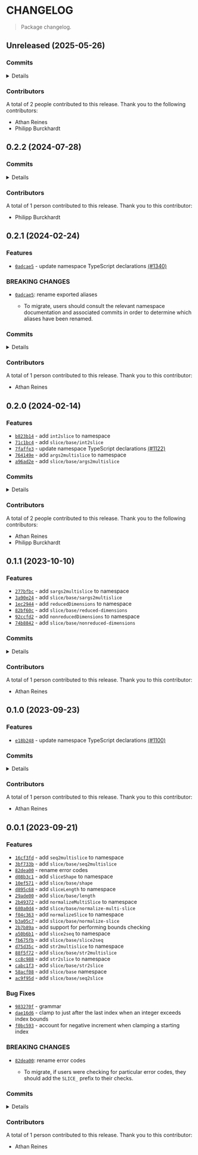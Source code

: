 # CHANGELOG

> Package changelog.

<section class="release" id="unreleased">

## Unreleased (2025-05-26)

<section class="commits">

### Commits

<details>

-   [`88e4c0a`](https://github.com/stdlib-js/stdlib/commit/88e4c0a78b9a33f5b74417de9a0eabca256803de) - **docs:** update related packages sections [(#5074)](https://github.com/stdlib-js/stdlib/pull/5074) _(by stdlib-bot)_
-   [`769b921`](https://github.com/stdlib-js/stdlib/commit/769b921be1ac5285f0becdaaae27cace376ee124) - **docs:** update related packages sections [(#4638)](https://github.com/stdlib-js/stdlib/pull/4638) _(by stdlib-bot, Athan Reines)_
-   [`bc279b5`](https://github.com/stdlib-js/stdlib/commit/bc279b5f310d68ca939e8c03de09ff23fbc4ae68) - **docs:** update related packages sections [(#4485)](https://github.com/stdlib-js/stdlib/pull/4485) _(by stdlib-bot, Philipp Burckhardt)_
-   [`0d8ee2d`](https://github.com/stdlib-js/stdlib/commit/0d8ee2dd2425d7414487f65940dfc4c25c79ad1d) - **docs:** update related packages sections [(#4334)](https://github.com/stdlib-js/stdlib/pull/4334) _(by stdlib-bot)_
-   [`c322b66`](https://github.com/stdlib-js/stdlib/commit/c322b6647751b73a9d0fe12bf5665e8e2243d4ca) - **docs:** update related packages sections [(#4070)](https://github.com/stdlib-js/stdlib/pull/4070) _(by stdlib-bot, Philipp Burckhardt)_
-   [`b8c41df`](https://github.com/stdlib-js/stdlib/commit/b8c41df78cd2cdc9cd3c3c6b223759d32f4f6e14) - **docs:** update related packages sections [(#3915)](https://github.com/stdlib-js/stdlib/pull/3915) _(by stdlib-bot)_
-   [`2825b42`](https://github.com/stdlib-js/stdlib/commit/2825b42e8cd7483d15dfed1c6b389bfcb86d7ca0) - **docs:** update related packages sections [(#3898)](https://github.com/stdlib-js/stdlib/pull/3898) _(by stdlib-bot)_
-   [`5cb36ef`](https://github.com/stdlib-js/stdlib/commit/5cb36ef4c6f8158585ac88867a8dec21ed3fa372) - **docs:** update related packages sections [(#3890)](https://github.com/stdlib-js/stdlib/pull/3890) _(by stdlib-bot)_
-   [`ac06419`](https://github.com/stdlib-js/stdlib/commit/ac06419c2a8358dfd80818823f571077eb58958e) - **docs:** update related packages sections [(#3387)](https://github.com/stdlib-js/stdlib/pull/3387) _(by stdlib-bot)_
-   [`1c56b73`](https://github.com/stdlib-js/stdlib/commit/1c56b737ec018cc818cebf19e5c7947fa684e126) - **docs:** update related packages sections [(#3380)](https://github.com/stdlib-js/stdlib/pull/3380) _(by stdlib-bot)_
-   [`7b02c16`](https://github.com/stdlib-js/stdlib/commit/7b02c160d8c9ecf6742ea0178c733f938e0c94c4) - **chore:** minor clean-up _(by Philipp Burckhardt)_
-   [`f387603`](https://github.com/stdlib-js/stdlib/commit/f387603e739f88a38af3263ce6ff675ad903ee8c) - **docs:** consistently use declarative instead of imperative sentences outside of intros _(by Philipp Burckhardt)_

</details>

</section>

<!-- /.commits -->

<section class="contributors">

### Contributors

A total of 2 people contributed to this release. Thank you to the following contributors:

-   Athan Reines
-   Philipp Burckhardt

</section>

<!-- /.contributors -->

</section>

<!-- /.release -->

<section class="release" id="v0.2.2">

## 0.2.2 (2024-07-28)

<section class="commits">

### Commits

<details>

-   [`f626b3d`](https://github.com/stdlib-js/stdlib/commit/f626b3d45c5fc4b55ff08dc53da094173a719732) - **docs:** update related packages sections [(#2255)](https://github.com/stdlib-js/stdlib/pull/2255) _(by stdlib-bot)_
-   [`ec98887`](https://github.com/stdlib-js/stdlib/commit/ec9888724c28aa7218d88ff62b91b71c0089c559) - **docs:** update related packages sections [(#2241)](https://github.com/stdlib-js/stdlib/pull/2241) _(by stdlib-bot)_
-   [`aaa391a`](https://github.com/stdlib-js/stdlib/commit/aaa391a46214c21dca294506d06ac0b3d59512ce) - **chore:** fix typos _(by Philipp Burckhardt)_

</details>

</section>

<!-- /.commits -->

<section class="contributors">

### Contributors

A total of 1 person contributed to this release. Thank you to this contributor:

-   Philipp Burckhardt

</section>

<!-- /.contributors -->

</section>

<!-- /.release -->

<section class="release" id="v0.2.1">

## 0.2.1 (2024-02-24)

<section class="features">

### Features

-   [`0adcae5`](https://github.com/stdlib-js/stdlib/commit/0adcae51386086e2ef5fb5d78402389cff776deb) - update namespace TypeScript declarations [(#1340)](https://github.com/stdlib-js/stdlib/pull/1340)

</section>

<!-- /.features -->

<section class="breaking-changes">

### BREAKING CHANGES

-   [`0adcae5`](https://github.com/stdlib-js/stdlib/commit/0adcae51386086e2ef5fb5d78402389cff776deb): rename exported aliases

    -   To migrate, users should consult the relevant namespace documentation and associated commits in order to determine which aliases have been renamed.

</section>

<!-- /.breaking-changes -->

<section class="commits">

### Commits

<details>

-   [`39b8176`](https://github.com/stdlib-js/stdlib/commit/39b81766b9d8a5e89ba4a26e5ea07f6413b46973) - **docs:** update namespace table of contents [(#1341)](https://github.com/stdlib-js/stdlib/pull/1341) _(by stdlib-bot, Athan Reines)_
-   [`0adcae5`](https://github.com/stdlib-js/stdlib/commit/0adcae51386086e2ef5fb5d78402389cff776deb) - **feat:** update namespace TypeScript declarations [(#1340)](https://github.com/stdlib-js/stdlib/pull/1340) _(by stdlib-bot, Athan Reines)_

</details>

</section>

<!-- /.commits -->

<section class="contributors">

### Contributors

A total of 1 person contributed to this release. Thank you to this contributor:

-   Athan Reines

</section>

<!-- /.contributors -->

</section>

<!-- /.release -->

<section class="release" id="v0.2.0">

## 0.2.0 (2024-02-14)

<section class="features">

### Features

-   [`b823b14`](https://github.com/stdlib-js/stdlib/commit/b823b1414591edbea4cdcd19311627383f3574cd) - add `int2slice` to namespace
-   [`71c1bc4`](https://github.com/stdlib-js/stdlib/commit/71c1bc4470464745db08559cfd4b5a2bbea0997d) - add `slice/base/int2slice`
-   [`7faffe3`](https://github.com/stdlib-js/stdlib/commit/7faffe325bbf186b14c3dfef621e9d4cc56b47ff) - update namespace TypeScript declarations [(#1122)](https://github.com/stdlib-js/stdlib/pull/1122)
-   [`764149e`](https://github.com/stdlib-js/stdlib/commit/764149e6e1bd117726dfb70d311535373f05835c) - add `args2multislice` to namespace
-   [`a96ad2e`](https://github.com/stdlib-js/stdlib/commit/a96ad2ed14514cc054c4a2a1fcb582bcaf798aa6) - add `slice/base/args2multislice`

</section>

<!-- /.features -->

<section class="commits">

### Commits

<details>

-   [`949ec7d`](https://github.com/stdlib-js/stdlib/commit/949ec7da594bf5c0d573c7a1caa799ae3438854f) - **refactor:** update to use `slice/base/int2slice` _(by Athan Reines)_
-   [`b823b14`](https://github.com/stdlib-js/stdlib/commit/b823b1414591edbea4cdcd19311627383f3574cd) - **feat:** add `int2slice` to namespace _(by Athan Reines)_
-   [`71c1bc4`](https://github.com/stdlib-js/stdlib/commit/71c1bc4470464745db08559cfd4b5a2bbea0997d) - **feat:** add `slice/base/int2slice` _(by Athan Reines)_
-   [`dea49e0`](https://github.com/stdlib-js/stdlib/commit/dea49e03ab5571233e3da26835a6a6d3256d5737) - **docs:** use single quotes in require calls instead of backticks _(by Philipp Burckhardt)_
-   [`9502ed2`](https://github.com/stdlib-js/stdlib/commit/9502ed27e2853e312c556a48bdd7775095e66709) - **build:** replace tslint directive with eslint equivalent _(by Philipp Burckhardt)_
-   [`d73bbf4`](https://github.com/stdlib-js/stdlib/commit/d73bbf43d222f935085f8ecf7526e5f57835f74e) - **build:** replace lint directives _(by Philipp Burckhardt)_
-   [`7faffe3`](https://github.com/stdlib-js/stdlib/commit/7faffe325bbf186b14c3dfef621e9d4cc56b47ff) - **feat:** update namespace TypeScript declarations [(#1122)](https://github.com/stdlib-js/stdlib/pull/1122) _(by stdlib-bot, Athan Reines)_
-   [`a17f2aa`](https://github.com/stdlib-js/stdlib/commit/a17f2aaed3f2449944d5c5d348e9550087ff7a87) - **docs:** update namespace table of contents [(#1116)](https://github.com/stdlib-js/stdlib/pull/1116) _(by stdlib-bot, Athan Reines)_
-   [`f9854ba`](https://github.com/stdlib-js/stdlib/commit/f9854ba76ecca611e58c9b8d3b84c2f6e7527e49) - **refactor:** use utility to create a MultiSlice from a list of arguments _(by Athan Reines)_
-   [`109746a`](https://github.com/stdlib-js/stdlib/commit/109746a235c41d431df26671ee53019cd551896c) - **refactor:** use utility to create a MultiSlice from a list of arguments _(by Athan Reines)_
-   [`50fe529`](https://github.com/stdlib-js/stdlib/commit/50fe529ca390f28a41b5134a606bad55c16f2cfc) - **refactor:** use package to create a MultiSlice from list of arguments _(by Athan Reines)_
-   [`764149e`](https://github.com/stdlib-js/stdlib/commit/764149e6e1bd117726dfb70d311535373f05835c) - **feat:** add `args2multislice` to namespace _(by Athan Reines)_
-   [`a96ad2e`](https://github.com/stdlib-js/stdlib/commit/a96ad2ed14514cc054c4a2a1fcb582bcaf798aa6) - **feat:** add `slice/base/args2multislice` _(by Athan Reines)_
-   [`03dcf4a`](https://github.com/stdlib-js/stdlib/commit/03dcf4ad4b075bb39da308a8b563f3ea4fb6a2f3) - **docs:** remove private annotation _(by Athan Reines)_

</details>

</section>

<!-- /.commits -->

<section class="contributors">

### Contributors

A total of 2 people contributed to this release. Thank you to the following contributors:

-   Athan Reines
-   Philipp Burckhardt

</section>

<!-- /.contributors -->

</section>

<!-- /.release -->

<section class="release" id="v0.1.1">

## 0.1.1 (2023-10-10)

<section class="features">

### Features

-   [`277bfbc`](https://github.com/stdlib-js/stdlib/commit/277bfbc4da13943ff6e6e625d17e4793001edc86) - add `sargs2multislice` to namespace
-   [`3a90e24`](https://github.com/stdlib-js/stdlib/commit/3a90e24c422825361969798c83a2c00ed91674fe) - add `slice/base/sargs2multislice`
-   [`1ec2944`](https://github.com/stdlib-js/stdlib/commit/1ec2944cb8972efdb51feb1a63c40f80fb54e57b) - add `reducedDimensions` to namespace
-   [`82bf60c`](https://github.com/stdlib-js/stdlib/commit/82bf60cfa5bf8e3f33b8558d41b699d3f30cd483) - add `slice/base/reduced-dimensions`
-   [`92ccfd2`](https://github.com/stdlib-js/stdlib/commit/92ccfd22d9aacd8b9749aaa478dafb477fd4942f) - add `nonreducedDimensions` to namespace
-   [`74b8842`](https://github.com/stdlib-js/stdlib/commit/74b88428ef2e3206add50d4d9f2710a2e4c12823) - add `slice/base/nonreduced-dimensions`

</section>

<!-- /.features -->

<section class="commits">

### Commits

<details>

-   [`10e5804`](https://github.com/stdlib-js/stdlib/commit/10e580403bf59ce515d0e954dfeb722080d00cd1) - **docs:** fix typo _(by Athan Reines)_
-   [`277bfbc`](https://github.com/stdlib-js/stdlib/commit/277bfbc4da13943ff6e6e625d17e4793001edc86) - **feat:** add `sargs2multislice` to namespace _(by Athan Reines)_
-   [`3a90e24`](https://github.com/stdlib-js/stdlib/commit/3a90e24c422825361969798c83a2c00ed91674fe) - **feat:** add `slice/base/sargs2multislice` _(by Athan Reines)_
-   [`98414a0`](https://github.com/stdlib-js/stdlib/commit/98414a0dd9e4fd5f256e9082e7865873bf3a9e79) - **test:** fix description _(by Athan Reines)_
-   [`e273dbf`](https://github.com/stdlib-js/stdlib/commit/e273dbffb69451c6f57ec4871d055c3c8f47468e) - **docs:** fix example _(by Athan Reines)_
-   [`1ec2944`](https://github.com/stdlib-js/stdlib/commit/1ec2944cb8972efdb51feb1a63c40f80fb54e57b) - **feat:** add `reducedDimensions` to namespace _(by Athan Reines)_
-   [`82bf60c`](https://github.com/stdlib-js/stdlib/commit/82bf60cfa5bf8e3f33b8558d41b699d3f30cd483) - **feat:** add `slice/base/reduced-dimensions` _(by Athan Reines)_
-   [`043fa6d`](https://github.com/stdlib-js/stdlib/commit/043fa6d78fa789461a5cfe5eda84ceed0f2c327d) - **bench:** fix assertion _(by Athan Reines)_
-   [`87baa70`](https://github.com/stdlib-js/stdlib/commit/87baa70dba24dca00d85b2718e2efa8e4242bd6e) - **docs:** fix example _(by Athan Reines)_
-   [`92ccfd2`](https://github.com/stdlib-js/stdlib/commit/92ccfd22d9aacd8b9749aaa478dafb477fd4942f) - **feat:** add `nonreducedDimensions` to namespace _(by Athan Reines)_
-   [`74b8842`](https://github.com/stdlib-js/stdlib/commit/74b88428ef2e3206add50d4d9f2710a2e4c12823) - **feat:** add `slice/base/nonreduced-dimensions` _(by Athan Reines)_

</details>

</section>

<!-- /.commits -->

<section class="contributors">

### Contributors

A total of 1 person contributed to this release. Thank you to this contributor:

-   Athan Reines

</section>

<!-- /.contributors -->

</section>

<!-- /.release -->

<section class="release" id="v0.1.0">

## 0.1.0 (2023-09-23)

<section class="features">

### Features

-   [`e18b248`](https://github.com/stdlib-js/stdlib/commit/e18b248464425863019a841795a7e5fc7d01d0ea) - update namespace TypeScript declarations [(#1100)](https://github.com/stdlib-js/stdlib/pull/1100)

</section>

<!-- /.features -->

<section class="commits">

### Commits

<details>

-   [`4f2310d`](https://github.com/stdlib-js/stdlib/commit/4f2310de3494fe36f4b74db309593f63e9d24dcc) - **docs:** update namespace table of contents  [(#1102)](https://github.com/stdlib-js/stdlib/pull/1102 ) _(by stdlib-bot)_
-   [`e18b248`](https://github.com/stdlib-js/stdlib/commit/e18b248464425863019a841795a7e5fc7d01d0ea) - **feat:** update namespace TypeScript declarations [(#1100)](https://github.com/stdlib-js/stdlib/pull/1100) _(by stdlib-bot, Athan Reines)_

</details>

</section>

<!-- /.commits -->

<section class="contributors">

### Contributors

A total of 1 person contributed to this release. Thank you to this contributor:

-   Athan Reines

</section>

<!-- /.contributors -->

</section>

<!-- /.release -->

<section class="release" id="v0.0.1">

## 0.0.1 (2023-09-21)

<section class="features">

### Features

-   [`16cf3fd`](https://github.com/stdlib-js/stdlib/commit/16cf3fd02a5658e95aaab45f8a7be16f24e20499) - add `seq2multislice` to namespace
-   [`3bf733b`](https://github.com/stdlib-js/stdlib/commit/3bf733b4e758503442f10b69b85e2a239fa16a39) - add `slice/base/seq2multislice`
-   [`82dea00`](https://github.com/stdlib-js/stdlib/commit/82dea00133a02b5fa3ca4638b390f920003e8a5d) - rename error codes
-   [`d08b3c1`](https://github.com/stdlib-js/stdlib/commit/d08b3c1eb33a9597b75c1fdae301bea930c6b94e) - add `sliceShape` to namespace
-   [`10ef571`](https://github.com/stdlib-js/stdlib/commit/10ef5716399bd0ca7cf46964866a71d2abae2ef2) - add `slice/base/shape`
-   [`d895c68`](https://github.com/stdlib-js/stdlib/commit/d895c68539d17788640fde521cbaab3d8acfb536) - add `sliceLength` to namespace
-   [`29ade00`](https://github.com/stdlib-js/stdlib/commit/29ade00a1961506c579aae2b29959927788fb094) - add `slice/base/length`
-   [`2b49372`](https://github.com/stdlib-js/stdlib/commit/2b49372a36ad2b4435e673ea74b3a973ae124174) - add `normalizeMultiSlice` to namespace
-   [`680a0d4`](https://github.com/stdlib-js/stdlib/commit/680a0d49e8ccce098ffb48712039cbbe8e2600dd) - add `slice/base/normalize-multi-slice`
-   [`f04c363`](https://github.com/stdlib-js/stdlib/commit/f04c363e2d57bd22e3391a7235d3d20603962abf) - add `normalizeSlice` to namespace
-   [`b3a05c7`](https://github.com/stdlib-js/stdlib/commit/b3a05c767164a958b55c4ec7c965c8d2a8e4e55c) - add `slice/base/normalize-slice`
-   [`2b7b89a`](https://github.com/stdlib-js/stdlib/commit/2b7b89a5a32eff54ded8003e85882b41ab7cea4d) - add support for performing bounds checking
-   [`a50b6b1`](https://github.com/stdlib-js/stdlib/commit/a50b6b1f7febc06bb95c64d09b6d321ed1120689) - add `slice2seq` to namespace
-   [`fb675fb`](https://github.com/stdlib-js/stdlib/commit/fb675fbc61cba0109a05cf2fb9025a96f387ef91) - add `slice/base/slice2seq`
-   [`d75d35c`](https://github.com/stdlib-js/stdlib/commit/d75d35c24e762651d06425d596bce1dd618015c9) - add `str2multislice` to namespace
-   [`88f5f72`](https://github.com/stdlib-js/stdlib/commit/88f5f726891a4bb0cf80c933db972499ca6e06dd) - add `slice/base/str2multislice`
-   [`cc8c988`](https://github.com/stdlib-js/stdlib/commit/cc8c988ce4dfafa8f7ab01426642c7d068b5fa94) - add `str2slice` to namespace
-   [`cabc1f3`](https://github.com/stdlib-js/stdlib/commit/cabc1f3d8c462feb2b7206f364a0a20db62c98a6) - add `slice/base/str2slice`
-   [`58acf08`](https://github.com/stdlib-js/stdlib/commit/58acf089534f32316f9d111ca34cfb1f298be02f) - add `slice/base` namespace
-   [`ac9f95d`](https://github.com/stdlib-js/stdlib/commit/ac9f95d502319645244d9ab049b59dac87a70069) - add `slice/base/seq2slice`

</section>

<!-- /.features -->

<section class="bug-fixes">

### Bug Fixes

-   [`983270f`](https://github.com/stdlib-js/stdlib/commit/983270f7296e7a1664b55cf85839b90b488b6765) - grammar
-   [`dae16d6`](https://github.com/stdlib-js/stdlib/commit/dae16d60cb2c688804f04ed51c7d61a4f18bd859) - clamp to just after the last index when an integer exceeds index bounds
-   [`f0bc593`](https://github.com/stdlib-js/stdlib/commit/f0bc593d67014942fd0ffbbc21c6fc159008e3b8) - account for negative increment when clamping a starting index

</section>

<!-- /.bug-fixes -->

<section class="breaking-changes">

### BREAKING CHANGES

-   [`82dea00`](https://github.com/stdlib-js/stdlib/commit/82dea00133a02b5fa3ca4638b390f920003e8a5d): rename error codes

    -   To migrate, if users were checking for particular error codes, they
        should add the `SLICE_` prefix to their checks.

</section>

<!-- /.breaking-changes -->

<section class="commits">

### Commits

<details>

-   [`16cf3fd`](https://github.com/stdlib-js/stdlib/commit/16cf3fd02a5658e95aaab45f8a7be16f24e20499) - **feat:** add `seq2multislice` to namespace _(by Athan Reines)_
-   [`3bf733b`](https://github.com/stdlib-js/stdlib/commit/3bf733b4e758503442f10b69b85e2a239fa16a39) - **feat:** add `slice/base/seq2multislice` _(by Athan Reines)_
-   [`983270f`](https://github.com/stdlib-js/stdlib/commit/983270f7296e7a1664b55cf85839b90b488b6765) - **fix:** grammar _(by Athan Reines)_
-   [`a0ed323`](https://github.com/stdlib-js/stdlib/commit/a0ed32386ea9a1361d0337e94e6fe4eb2cc23b12) - **docs:** fix grammar _(by Athan Reines)_
-   [`fa2d0aa`](https://github.com/stdlib-js/stdlib/commit/fa2d0aa12d69db6906b4b247bef1f5efcd1a9ac1) - **docs:** fix grammar _(by Athan Reines)_
-   [`0ac72b2`](https://github.com/stdlib-js/stdlib/commit/0ac72b2a79bd2aa20cd80f11b6cbb11e4355741e) - **docs:** fix grammar _(by Athan Reines)_
-   [`82dea00`](https://github.com/stdlib-js/stdlib/commit/82dea00133a02b5fa3ca4638b390f920003e8a5d) - **feat:** rename error codes _(by Athan Reines)_
-   [`d08b3c1`](https://github.com/stdlib-js/stdlib/commit/d08b3c1eb33a9597b75c1fdae301bea930c6b94e) - **feat:** add `sliceShape` to namespace _(by Athan Reines)_
-   [`3da4aa1`](https://github.com/stdlib-js/stdlib/commit/3da4aa1f4a5e3490d9ba56c4f68f8a57cce8187f) - **style:** disable lint rule _(by Athan Reines)_
-   [`10ef571`](https://github.com/stdlib-js/stdlib/commit/10ef5716399bd0ca7cf46964866a71d2abae2ef2) - **feat:** add `slice/base/shape` _(by Athan Reines)_
-   [`5a694f7`](https://github.com/stdlib-js/stdlib/commit/5a694f7833f40dd5224da58a4b23c96b7f93adee) - **docs:** fix comment _(by Athan Reines)_
-   [`a5041c0`](https://github.com/stdlib-js/stdlib/commit/a5041c0dac46592c1a3b6ea4c77ac03890facb85) - **bench:** update assertion _(by Athan Reines)_
-   [`d205fcd`](https://github.com/stdlib-js/stdlib/commit/d205fcd0ead3f948aa3ed2e102518782e8641721) - **docs:** fix missing period _(by Athan Reines)_
-   [`d895c68`](https://github.com/stdlib-js/stdlib/commit/d895c68539d17788640fde521cbaab3d8acfb536) - **feat:** add `sliceLength` to namespace _(by Athan Reines)_
-   [`29ade00`](https://github.com/stdlib-js/stdlib/commit/29ade00a1961506c579aae2b29959927788fb094) - **feat:** add `slice/base/length` _(by Athan Reines)_
-   [`dae16d6`](https://github.com/stdlib-js/stdlib/commit/dae16d60cb2c688804f04ed51c7d61a4f18bd859) - **fix:** clamp to just after the last index when an integer exceeds index bounds _(by Athan Reines)_
-   [`2b49372`](https://github.com/stdlib-js/stdlib/commit/2b49372a36ad2b4435e673ea74b3a973ae124174) - **feat:** add `normalizeMultiSlice` to namespace _(by Athan Reines)_
-   [`680a0d4`](https://github.com/stdlib-js/stdlib/commit/680a0d49e8ccce098ffb48712039cbbe8e2600dd) - **feat:** add `slice/base/normalize-multi-slice` _(by Athan Reines)_
-   [`f04c363`](https://github.com/stdlib-js/stdlib/commit/f04c363e2d57bd22e3391a7235d3d20603962abf) - **feat:** add `normalizeSlice` to namespace _(by Athan Reines)_
-   [`b3a05c7`](https://github.com/stdlib-js/stdlib/commit/b3a05c767164a958b55c4ec7c965c8d2a8e4e55c) - **feat:** add `slice/base/normalize-slice` _(by Athan Reines)_
-   [`f0bc593`](https://github.com/stdlib-js/stdlib/commit/f0bc593d67014942fd0ffbbc21c6fc159008e3b8) - **fix:** account for negative increment when clamping a starting index _(by Athan Reines)_
-   [`bdbeddd`](https://github.com/stdlib-js/stdlib/commit/bdbeddde60e0d7178b4074898e6ab3fa34070e05) - **docs:** update comment _(by Athan Reines)_
-   [`a269a74`](https://github.com/stdlib-js/stdlib/commit/a269a7480b3994ad5e5cbf1a4c96702c7b9f5e91) - **docs:** fix missing import _(by Athan Reines)_
-   [`2b7b89a`](https://github.com/stdlib-js/stdlib/commit/2b7b89a5a32eff54ded8003e85882b41ab7cea4d) - **feat:** add support for performing bounds checking _(by Athan Reines)_
-   [`61295ba`](https://github.com/stdlib-js/stdlib/commit/61295bae56ce392cc188ba7d3e8a98719fc4cc3e) - **refactor:** support returning an out-of-bounds error code when resolving end index _(by Athan Reines)_
-   [`a50b6b1`](https://github.com/stdlib-js/stdlib/commit/a50b6b1f7febc06bb95c64d09b6d321ed1120689) - **feat:** add `slice2seq` to namespace _(by Athan Reines)_
-   [`fb675fb`](https://github.com/stdlib-js/stdlib/commit/fb675fbc61cba0109a05cf2fb9025a96f387ef91) - **feat:** add `slice/base/slice2seq` _(by Athan Reines)_
-   [`d75d35c`](https://github.com/stdlib-js/stdlib/commit/d75d35c24e762651d06425d596bce1dd618015c9) - **feat:** add `str2multislice` to namespace _(by Athan Reines)_
-   [`88f5f72`](https://github.com/stdlib-js/stdlib/commit/88f5f726891a4bb0cf80c933db972499ca6e06dd) - **feat:** add `slice/base/str2multislice` _(by Athan Reines)_
-   [`cc8c988`](https://github.com/stdlib-js/stdlib/commit/cc8c988ce4dfafa8f7ab01426642c7d068b5fa94) - **feat:** add `str2slice` to namespace _(by Athan Reines)_
-   [`cabc1f3`](https://github.com/stdlib-js/stdlib/commit/cabc1f3d8c462feb2b7206f364a0a20db62c98a6) - **feat:** add `slice/base/str2slice` _(by Athan Reines)_
-   [`19ce482`](https://github.com/stdlib-js/stdlib/commit/19ce4821bf860276356c3c12c38df582261bc487) - **docs:** add TODO comments regarding exception handling for out-of-bounds slices _(by Athan Reines)_
-   [`58acf08`](https://github.com/stdlib-js/stdlib/commit/58acf089534f32316f9d111ca34cfb1f298be02f) - **feat:** add `slice/base` namespace _(by Athan Reines)_
-   [`ac9f95d`](https://github.com/stdlib-js/stdlib/commit/ac9f95d502319645244d9ab049b59dac87a70069) - **feat:** add `slice/base/seq2slice` _(by Athan Reines)_

</details>

</section>

<!-- /.commits -->

<section class="contributors">

### Contributors

A total of 1 person contributed to this release. Thank you to this contributor:

-   Athan Reines

</section>

<!-- /.contributors -->

</section>

<!-- /.release -->

